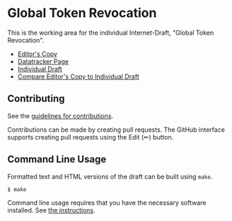 # Global Token Revocation

This is the working area for the individual Internet-Draft, "Global Token Revocation".

* [Editor's Copy](https://aaronpk.github.io/global-token-revocation/#go.draft-parecki-oauth-global-token-revocation.html)
* [Datatracker Page](https://datatracker.ietf.org/doc/draft-parecki-oauth-global-token-revocation)
* [Individual Draft](https://datatracker.ietf.org/doc/html/draft-parecki-oauth-global-token-revocation)
* [Compare Editor's Copy to Individual Draft](https://aaronpk.github.io/global-token-revocation/#go.draft-parecki-oauth-global-token-revocation.diff)


## Contributing

See the
[guidelines for contributions](https://github.com/aaronpk/global-token-revocation/blob/main/CONTRIBUTING.md).

Contributions can be made by creating pull requests.
The GitHub interface supports creating pull requests using the Edit (✏) button.


## Command Line Usage

Formatted text and HTML versions of the draft can be built using `make`.

```sh
$ make
```

Command line usage requires that you have the necessary software installed.  See
[the instructions](https://github.com/martinthomson/i-d-template/blob/main/doc/SETUP.md).

